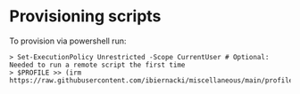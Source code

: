 # Provisioning scripts
To provision via powershell run:
``` 
> Set-ExecutionPolicy Unrestricted -Scope CurrentUser # Optional: Needed to run a remote script the first time
> $PROFILE >> (irm https://raw.githubusercontent.com/ibiernacki/miscellaneous/main/profile/pwsh/provision.ps1)
```
